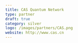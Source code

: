 ```yaml
---
title: CAS Quantum Network
type: partner
draft: true
category: silver
logo: /images/partners/CAS.png
website: http://www.cas.cn
---
```

